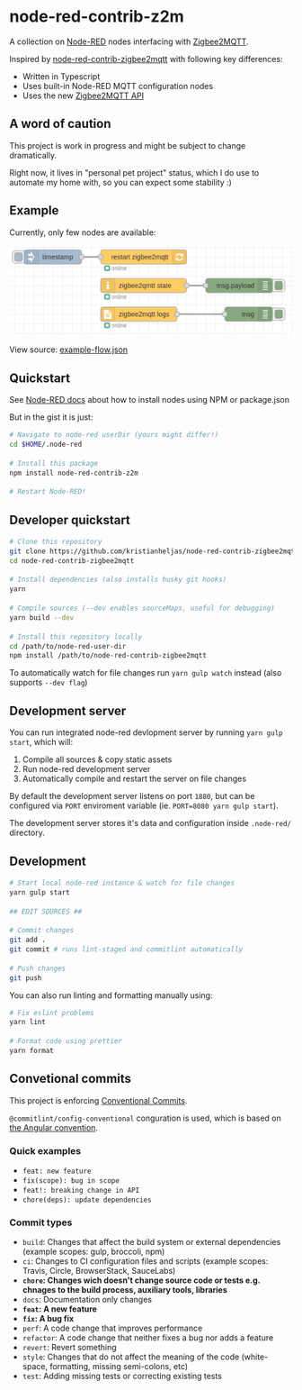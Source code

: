 # node-red-contrib-z2m

A collection on [Node-RED](https://nodered.org/) nodes interfacing with [Zigbee2MQTT](https://www.zigbee2mqtt.io/).

Inspired by [node-red-contrib-zigbee2mqtt](https://flows.nodered.org/node/node-red-contrib-zigbee2mqtt) with following key differences:

- Written in Typescript
- Uses built-in Node-RED MQTT configuration nodes
- Uses the new [Zigbee2MQTT API](https://www.zigbee2mqtt.io/information/mqtt_topics_and_message_structure.html)

## A word of caution

This project is work in progress and might be subject to change dramatically.

Right now, it lives in "personal pet project" status, which I do use to automate my home with, so you can expect some stability :)

## Example

Currently, only few nodes are available:

![example-flow.png](/docs/examples/example-flow.png)

View source: [example-flow.json](/docs/examples/example-flow.json)

## Quickstart

See [Node-RED docs](https://nodered.org/docs/user-guide/runtime/adding-nodes) about how to install nodes using NPM or package.json

But in the gist it is just:

```sh
# Navigate to node-red userDir (yours might differ!)
cd $HOME/.node-red

# Install this package
npm install node-red-contrib-z2m

# Restart Node-RED!
```

## Developer quickstart

```sh
# Clone this repository
git clone https://github.com/kristianheljas/node-red-contrib-zigbee2mqtt
cd node-red-contrib-zigbee2mqtt

# Install dependencies (also installs husky git hooks)
yarn

# Compile sources (--dev enables sourceMaps, useful for debugging)
yarn build --dev

# Install this repository locally
cd /path/to/node-red-user-dir
npm install /path/to/node-red-contrib-zigbee2mqtt
```

To automatically watch for file changes run `yarn gulp watch` instead (also supports `--dev flag`)

## Development server

You can run integrated node-red devlopment server by running `yarn gulp start`, which will:

1. Compile all sources & copy static assets
2. Run node-red development server
3. Automatically compile and restart the server on file changes

By default the development server listens on port `1880`, but can be configured via `PORT` enviroment variable (ie. `PORT=8080 yarn gulp start`).

The development server stores it's data and configuration inside `.node-red/` directory.

## Development

```sh
# Start local node-red instance & watch for file changes
yarn gulp start

## EDIT SOURCES ##

# Commit changes
git add .
git commit # runs lint-staged and commitlint automatically

# Push changes
git push
```

You can also run linting and formatting manually using:

```sh
# Fix eslint problems
yarn lint

# Format code using prettier
yarn format
```

## Convetional commits

This project is enforcing [Conventional Commits](https://www.conventionalcommits.org/en/).

`@commitlint/config-conventional` conguration is used, which is based on [the Angular convention](https://github.com/angular/angular/blob/22b96b9/CONTRIBUTING.md#-commit-message-guidelines).

### Quick examples

- `feat: new feature`
- `fix(scope): bug in scope`
- `feat!: breaking change in API`
- `chore(deps): update dependencies`

### Commit types

- `build`: Changes that affect the build system or external dependencies (example scopes: gulp, broccoli, npm)
- `ci`: Changes to CI configuration files and scripts (example scopes: Travis, Circle, BrowserStack, SauceLabs)
- **`chore`: Changes wich doesn't change source code or tests e.g. chnages to the build process, auxiliary tools, libraries**
- `docs`: Documentation only changes
- **`feat`: A new feature**
- **`fix`: A bug fix**
- `perf`: A code change that improves performance
- `refactor`: A code change that neither fixes a bug nor adds a feature
- `revert`: Revert something
- `style`: Changes that do not affect the meaning of the code (white-space, formatting, missing semi-colons, etc)
- `test`: Adding missing tests or correcting existing tests
